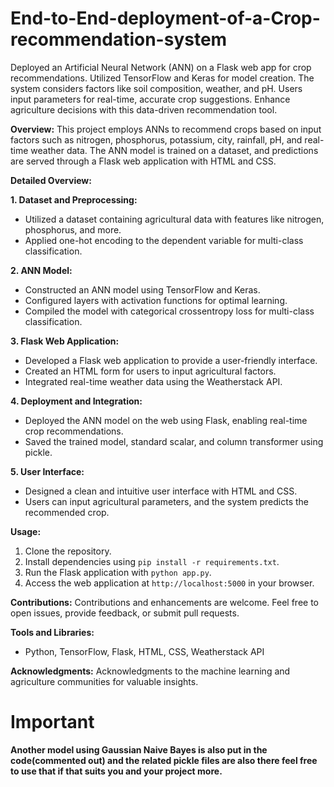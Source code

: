 # End-to-End-deployment-of-a-Crop-recommendation-system
Deployed an Artificial Neural Network (ANN) on a Flask web app for crop recommendations. Utilized TensorFlow and Keras for model creation. The system considers factors like soil composition, weather, and pH. Users input parameters for real-time, accurate crop suggestions. Enhance agriculture decisions with this data-driven recommendation tool.


**Overview:**
This project employs ANNs to recommend crops based on input factors such as nitrogen, phosphorus, potassium, city, rainfall, pH, and real-time weather data. The ANN model is trained on a dataset, and predictions are served through a Flask web application with HTML and CSS.

**Detailed Overview:**

**1. Dataset and Preprocessing:**
   - Utilized a dataset containing agricultural data with features like nitrogen, phosphorus, and more.
   - Applied one-hot encoding to the dependent variable for multi-class classification.

**2. ANN Model:**
   - Constructed an ANN model using TensorFlow and Keras.
   - Configured layers with activation functions for optimal learning.
   - Compiled the model with categorical crossentropy loss for multi-class classification.

**3. Flask Web Application:**
   - Developed a Flask web application to provide a user-friendly interface.
   - Created an HTML form for users to input agricultural factors.
   - Integrated real-time weather data using the Weatherstack API.

**4. Deployment and Integration:**
   - Deployed the ANN model on the web using Flask, enabling real-time crop recommendations.
   - Saved the trained model, standard scalar, and column transformer using pickle.

**5. User Interface:**
   - Designed a clean and intuitive user interface with HTML and CSS.
   - Users can input agricultural parameters, and the system predicts the recommended crop.

**Usage:**
1. Clone the repository.
2. Install dependencies using `pip install -r requirements.txt`.
3. Run the Flask application with `python app.py`.
4. Access the web application at `http://localhost:5000` in your browser.

**Contributions:**
Contributions and enhancements are welcome. Feel free to open issues, provide feedback, or submit pull requests.

**Tools and Libraries:**
- Python, TensorFlow, Flask, HTML, CSS, Weatherstack API

**Acknowledgments:**
Acknowledgments to the machine learning and agriculture communities for valuable insights.



# Important 
**Another model using Gaussian Naive Bayes is also put in the code(commented out) and the related pickle files are also there feel free to use that if that suits you and your project more.**
